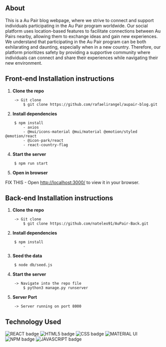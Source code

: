 ## About
This is a Au Pair blog webpage, where we strive to connect and support individuals participating in the Au Pair program worldwide. Our social platform uses location-based features to facilitate connections between Au Pairs nearby, allowing them to exchange ideas and gain new experiences. We understand that participating in the Au Pair program can be both exhilarating and daunting, especially when in a new country. Therefore, our platform prioritizes safety by providing a supportive community where individuals can connect and share their experiences while navigating their new environment.

## Front-end Installation instructions
1. **Clone the repo** 
```
    -> Git clone 
        $ git clone https://github.com/rafaelirangel/aupair-blog.git
```
2. **Install dependencies**
```
    $ npm install 
        - axios
        - @mui/icons-material @mui/material @emotion/styled @emotion/react   
        - @icon-park/react 
        - react-country-flag
```
4. **Start the server**
```
    $ npm run start
```
5. **Open in browser**

FIX THIS
    - Open [http://localhost:3000/](http://localhost:3000/) to view it in your browser.


## Back-end Installation instructions
1. **Clone the repo** 
```
    -> Git clone 
        $ git clone https://github.com/nateleo91/AuPair-Back.git
```
2. **Install dependencies**
```
    $ npm install 
        -  
```
3. **Seed the data**
```
    $ node db/seed.js 
```
4. **Start the server**
```
    -> Navigate into the repo file
        $ python3 manage.py runserver
```
5. **Server Port**     
```  
    -> Server running on port 8000     
```

## Technology Used
![REACT badge](https://img.shields.io/badge/React-20232A?style=for-the-badge&logo=react&logoColor=61DAFB)
![HTML5 badge](https://img.shields.io/badge/HTML5-E34F26?style=for-the-badge&logo=html5&logoColor=white)
![CSS badge](https://img.shields.io/badge/CSS3-1572B6?style=for-the-badge&logo=css3&logoColor=white)
![MATERIAL UI](https://img.shields.io/badge/Material%20UI-007FFF?style=for-the-badge&logo=mui&logoColor=white)
![NPM badge](https://img.shields.io/badge/npm-CB3837?style=for-the-badge&logo=npm&logoColor=white)
![JAVASCRIPT badge](https://img.shields.io/badge/JavaScript-323330?style=for-the-badge&logo=javascript&logoColor=F7DF1E)

